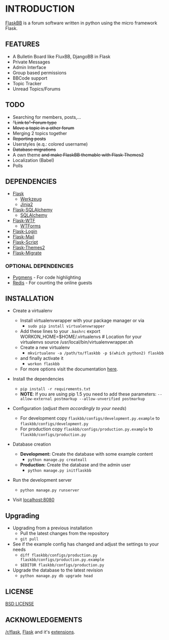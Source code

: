 # INTRODUCTION

[FlaskBB](http://flaskbb.org) is a forum software written in python
using the micro framework Flask.


## FEATURES

* A Bulletin Board like FluxBB, DjangoBB in Flask
* Private Messages
* Admin Interface
* Group based permissions
* BBCode support
* Topic Tracker
* Unread Topics/Forums


## TODO

* Searching for members, posts,...
* ~~"Link to"-Forum type~~
* ~~Move a topic in a other forum~~
* Merging 2 topics together
* ~~Reporting posts~~
* Userstyles (e.q.: colored username)
* ~~Database migrations~~
* A own theme ~~and make FlaskBB themable with Flask-Themes2~~
* Localization (Babel)
* Polls


## DEPENDENCIES

* [Flask](http://flask.pocoo.org)
    * [Werkzeug](http://werkzeug.pocoo.org)
    * [Jinja2](http://jinja.pocoo.org)
* [Flask-SQLAlchemy](http://pythonhosted.org/Flask-SQLAlchemy/)
    * [SQLAlchemy](http://www.sqlalchemy.org/)
* [Flask-WTF](http://pythonhosted.org/Flask-WTF/)
    * [WTForms](http://wtforms.simplecodes.com/docs/1.0.4/)
* [Flask-Login](http://flask-login.readthedocs.org/en/latest/)
* [Flask-Mail](http://pythonhosted.org/flask-mail/)
* [Flask-Script](http://flask-script.readthedocs.org/en/latest/)
* [Flask-Themes2](http://flask-themes2.rtfd.org/)
* [Flask-Migrate](http://flask-migrate.readthedocs.org/en/latest/)


### OPTIONAL DEPENDENCIES

* [Pygmens](http://pygments.org/) - For code highlighting
* [Redis](http://redis.io/) - For counting the online guests


## INSTALLATION

* Create a virtualenv
    * Install virtualenvwrapper with your package manager or via
        * `sudo pip install virtualenvwrapper`
    * Add these lines to your `.bashrc`
            export WORKON_HOME=$HOME/.virtualenvs  # Location for your virtualenvs
            source /usr/local/bin/virtualenvwrapper.sh
    * Create a new virtualenv
        * `mkvirtualenv -a /path/to/flaskbb -p $(which python2) flaskbb`
    * and finally activate it
        * `workon flaskbb`
    * For more options visit the documentation [here](http://virtualenvwrapper.readthedocs.org/en/latest/index.html).


* Install the dependencies
    * `pip install -r requirements.txt`
    * **NOTE**: If you are using pip 1.5 you need to add these parameters: ``--allow-external postmarkup --allow-unverified postmarkup``
* Configuration (_adjust them accordingly to your needs_)
    * For development copy `flaskbb/configs/development.py.example` to `flaskbb/configs/development.py`
    * For production copy `flaskbb/configs/production.py.example` to `flaskbb/configs/production.py`
* Database creation
    * **Development:** Create the database with some example content
        * `python manage.py createall`
    * **Production:** Create the database and the admin user
        * `python manage.py initflaskbb`
* Run the development server
    * `python manage.py runserver`
* Visit [localhost:8080](http://localhost:8080)


## Upgrading

* Upgrading from a previous installation
    * Pull the latest changes from the repository
    * `git pull`
* See if the example config has changed and adjust the settings to your needs
    * `diff flaskbb/configs/production.py flaskbb/configs/production.py.example`
    * `$EDITOR flaskbb/configs/production.py`
* Upgrade the database to the latest revision
    * `python manage.py db upgrade head`


## LICENSE

[BSD LICENSE](http://flask.pocoo.org/docs/license/#flask-license)


## ACKNOWLEDGEMENTS

[/r/flask](http://reddit.com/r/flask), [Flask](http://flask.pocoo.org) and it's [extensions](http://flask.pocoo.org/extensions/).
